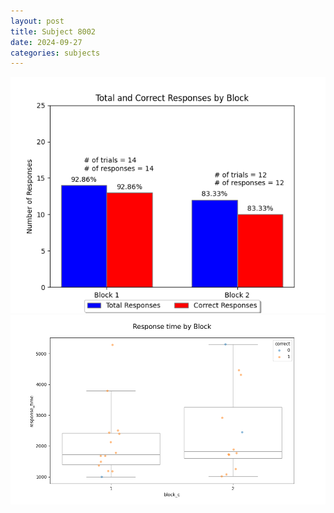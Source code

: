 ```yaml
---
layout: post
title: Subject 8002
date: 2024-09-27
categories: subjects
---
```


![](data/8002/run-1/8002_ATS_responses.png)
![](data/8002/run-1/8002_ATS_rt.png)
